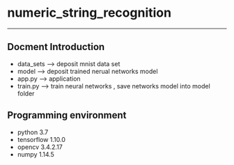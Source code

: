 # numeric_string_recognition
***
## **Docment Introduction**
* data_sets --> deposit mnist data set
* model --> deposit trained nerual networks model 
* app.py --> application
* train.py --> train neural networks , save networks model into model folder 
## **Programming environment**
* python 3.7
* tensorflow 1.10.0
* opencv 3.4.2.17
* numpy 1.14.5

